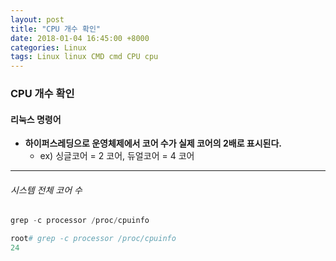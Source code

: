 ```yaml
---
layout: post
title: "CPU 개수 확인"
date: 2018-01-04 16:45:00 +8000
categories: Linux
tags: Linux linux CMD cmd CPU cpu
---
```




### CPU 개수 확인

#### 리눅스 명령어

* **하이퍼스레딩으로 운영체제에서 코어 수가 실제 코어의 2배로 표시된다.**
  - ex) 싱글코어 = 2 코어, 듀얼코어 = 4 코어

------

###### 시스템 전체 코어 수

```c
grep -c processor /proc/cpuinfo
```

```ruby
root# grep -c processor /proc/cpuinfo
24
```




















